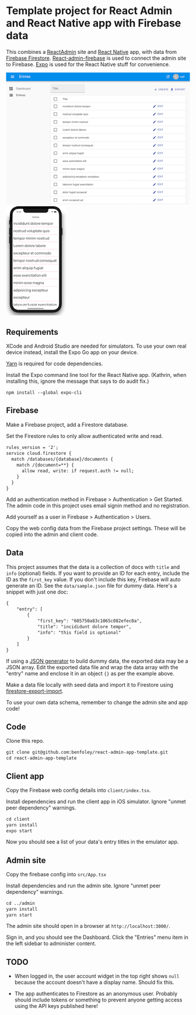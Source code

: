 # Template project for React Admin and React Native app with Firebase data

This combines a [ReactAdmin](https://marmelab.com/react-admin/) site and [React Native](https://reactnative.dev/) app, with data from [Firebase Firestore](https://firebase.google.com/docs/firestore). [React-admin-firebase](https://github.com/benwinding/react-admin-firebase) is used to connect the admin site to Firebase. [Expo](https://expo.io/) is used for the React Native stuff for convenience.

![](images/admin.png)
![](images/client2.png)

## Requirements

XCode and Android Studio are needed for simulators. To use your own real device instead, install the Expo Go app on your device.

[Yarn](https://yarnpkg.com/) is required for code dependencies. 

Install the Expo command line tool for the React Native app. 
(Kathrin, when installing this, ignore the message that says to do audit fix.)
```
npm install --global expo-cli
```


## Firebase

Make a Firebase project, add a Firestore database. 

Set the Firestore rules to only allow authenticated write and read. 
```
rules_version = '2';
service cloud.firestore {
  match /databases/{database}/documents {
    match /{document=**} {
      allow read, write: if request.auth != null;
    }
  }
}
```

Add an authentication method in Firebase > Authentication > Get Started. The admin code in this project uses email signin method and no registration. 

Add yourself as a user in Firebase > Authentication > Users.

Copy the web config data from the Firebase project settings. These will be copied into the admin and client code.


## Data 

This project assumes that the data is a collection of docs with `title` and `info` (optional) fields. If you want to provide an ID for each entry, include the ID as the `first_key` value. If you don't include this key, Firebase will auto generate an ID. See the `data/sample.json` file for dummy data. Here's a snippet with just one doc:

```
{
    "entry": [
        {
            "first_key": "605750a83c1065c082efec0a",
            "title": "incididunt dolore tempor",
            "info": "this field is optional"
        }
    ]
}
```

If using a [JSON generator](https://next.json-generator.com/EyTd3VxV9) to build dummy data, the exported data may be a JSON array. Edit the exported data file and wrap the data array with the "entry" name and enclose it in an object `{}` as per the example above.

Make a data file locally with seed data and import it to Firestore using [firestore-export-import](https://www.npmjs.com/package/firestore-export-import). 

To use your own data schema, remember to change the admin site and app code!


## Code

Clone this repo.
```
git clone git@github.com:benfoley/react-admin-app-template.git
cd react-admin-app-template
```


## Client app

Copy the Firebase web config details into `client/index.tsx`.

Install dependencies and run the client app in iOS simulator. Ignore "unmet peer dependency" warnings.
```
cd client
yarn install
expo start
```

Now you should see a list of your data's entry titles in the emulator app.


## Admin site

Copy the firebase config into `src/App.tsx`

Install dependencies and run the admin site. Ignore "unmet peer dependency" warnings.
```
cd ../admin
yarn install
yarn start
```
The admin site should open in a browser at `http://localhost:3000/`.

Sign in, and you should see the Dashboard. Click the "Entries" menu item in the left sidebar to administer content.


## TODO

- When logged in, the user account widget in the top right shows `null` because the account doesn't have a display name. Should fix this.

- The app authenticates to Firestore as an anonymous user. Probably should include tokens or something to prevent anyone getting access using the API keys published here! 

